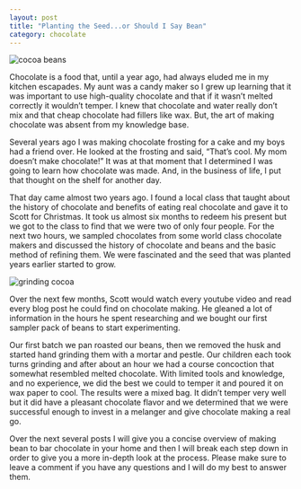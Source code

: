 ```yaml
---
layout: post
title: "Planting the Seed...or Should I Say Bean"
category: chocolate
---
```

![cocoa beans](/themilewidelife.com/assets/images/cocoa-beans.jpg)

Chocolate is a food that, until a year ago, had always eluded me in my kitchen escapades. My aunt was a candy maker so I grew up learning that it was important to use high-quality chocolate and that if it wasn’t melted correctly it wouldn’t temper. I knew that chocolate and water really don’t mix and that cheap chocolate had fillers like wax. But, the art of making chocolate was absent from my knowledge base.

Several years ago I was making chocolate frosting for a cake and my boys had a friend over. He looked at the frosting and said, “That’s cool. My mom doesn’t make chocolate!” It was at that moment that I determined I was going to learn how chocolate was made. And, in the business of life, I put that thought on the shelf for another day.

That day came almost two years ago. I found a local class that taught about the history of chocolate and benefits of eating real chocolate and gave it to Scott for Christmas. It took us almost six months to redeem his present but we got to the class to find that we were two of only four people. For the next two hours, we sampled chocolates from some world class chocolate makers and discussed the history of chocolate and beans and the basic method of refining them. We were fascinated and the seed that was planted years earlier started to grow.

![grinding cocoa](/themilewidelife.com/assets/images/grinding-cocoa.jpg)

Over the next few months, Scott would watch every youtube video and read every blog post he could find on chocolate making. He gleaned a lot of information in the hours he spent researching and we bought our first sampler pack of beans to start experimenting.

Our first batch we pan roasted our beans, then we removed the husk and started hand grinding them with a mortar and pestle. Our children each took turns grinding and after about an hour we had a course concoction that somewhat resembled melted chocolate. With limited tools and knowledge, and no experience, we did the best we could to temper it and poured it on wax paper to cool. The results were a mixed bag. It didn’t temper very well but it did have a pleasant chocolate flavor and we determined that we were successful enough to invest in a melanger and give chocolate making a real go.

Over the next several posts I will give you a concise overview of making bean to bar chocolate in your home and then I will break each step down in order to give you a more in-depth look at the process. Please make sure to leave a comment if you have any questions and I will do my best to answer them.

